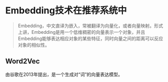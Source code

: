 # Embedding技术在推荐系统中

> Embedding，中文直译为嵌入，常被翻译为向量化，或者向量映射。形式上讲，Embedding是用一个低维稠密的向量表示一个对象，并且Embedding能够表达相应对象的某些特征，同时向量之间的距离可以反应对象的相似性。

## Word2Vec

由谷歌在2013年提出，是一个生成对“词”的向量表达模型。

